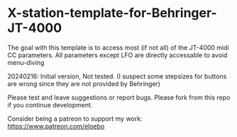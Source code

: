 # X-station-template-for-Behringer-JT-4000

The goal with this template is to access most (if not all) of the JT-4000 midi CC parameters. All parameters except LFO are directly accessable to avoid menu-diving

20240216: Initial version, Not tested. (I suspect some stepsizes for buttons are wrong since they are not provided by Behringer)

Please test and leave suggestions or report bugs. Please fork from this repo if you continue development.

Consider being a patreon to support my work: https://www.patreon.com/eloebo
